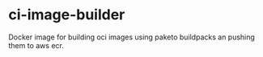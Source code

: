 # ci-image-builder

Docker image for building oci images using paketo buildpacks an pushing them to aws ecr.
